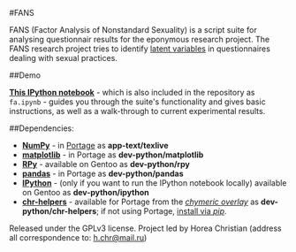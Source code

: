#FANS

FANS (Factor Analysis of Nonstandard Sexuality) is a script suite for analysing questionnair results for the eponymous research project.
The FANS research project tries to identify [latent variables](http://en.wikipedia.org/wiki/Latent_variable) in questionnaires dealing with sexual practices.   

##Demo

[**This IPython notebook**](http://nbviewer.ipython.org/urls/raw2.github.com/TheChymera/FANS/master/FANS.ipynb?create=1) - which is also included in the repository as ```fa.ipynb``` - guides you through the suite's functionality and gives basic instructions, as well as a walk-through to current experimental results.

##Dependencies:

* **[NumPy](https://en.wikipedia.org/wiki/Numpy)** - in [Portage](http://en.wikipedia.org/wiki/Portage_(software)) as **app-text/texlive**
* **[matplotlib](https://en.wikipedia.org/wiki/Matplotlib)** - in Portage as **dev-python/matplotlib**
* **[RPy](http://rpy.sourceforge.net/)** - available on Gentoo as **dev-python/rpy**
* **[pandas](https://en.wikipedia.org/wiki/Pandas_(software))** - in Portage as **dev-python/pandas**
* **[IPython](https://en.wikipedia.org/wiki/Ipython)** - (only if you want to run the IPython notebook locally) available on Gentoo as **dev-python/ipython**
* **[chr-helpers](https://github.com/TheChymera/chr-helpers)** - available for Portage from the *[chymeric overlay](https://github.com/TheChymera/chymeric)* as  **dev-python/chr-helpers**; if not using Portage, [install via *pip*](https://github.com/TheChymera/chr-helpers#install-via-pip).

Released under the GPLv3 license.
Project led by Horea Christian (address all correspondence to: h.chr@mail.ru)
